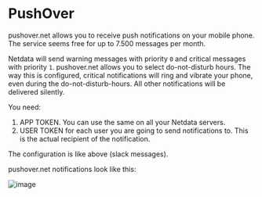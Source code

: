 <!--
title: "PushOver"
sidebar_label: "PushOver"
custom_edit_url: "https://github.com/netdata/netdata/edit/master/health/notifications/pushover/README.md"
learn_status: "Published"
learn_topic_type: "Tasks"
learn_rel_path: "Setup/Notification/Agent"
learn_autogeneration_metadata: "{'part_of_cloud': False, 'part_of_agent': True}"
-->

# PushOver

pushover.net allows you to receive push notifications on your mobile phone. The service seems free for up to 7.500 messages per month.

Netdata will send warning messages with priority `0` and critical messages with priority `1`. pushover.net allows you to select do-not-disturb hours. The way this is configured, critical notifications will ring and vibrate your phone, even during the do-not-disturb-hours. All other notifications will be delivered silently.

You need:

1.  APP TOKEN. You can use the same on all your Netdata servers.
2.  USER TOKEN for each user you are going to send notifications to. This is the actual recipient of the notification.

The configuration is like above (slack messages).

pushover.net notifications look like this:

![image](https://cloud.githubusercontent.com/assets/2662304/18407319/839c10c4-7715-11e6-92c0-12f8215128d3.png)


